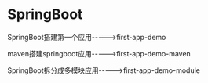# SpringBoot

SpringBoot搭建第一个应用----->first-app-demo

maven搭建springboot应用----->first-app-demo-maven

SpringBoot拆分成多模块应用----->first-app-demo-module